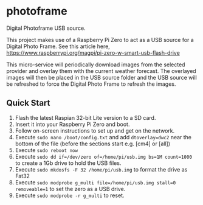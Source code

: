 # photoframe
Digital Photoframe USB source.

This project makes use of a Raspberry Pi Zero to act as a USB source for a Digital Photo Frame.
See this article here, https://www.raspberrypi.org/magpi/pi-zero-w-smart-usb-flash-drive

This micro-service will periodically download images from the selected provider and overlay them with the current weather forecast.  The overlayed images will then be placed in the USB source folder and the USB source will be refreshed to force the Digital Photo Frame to refresh the images.

## Quick Start

1. Flash the latest Raspian 32-bit Lite version to a SD card.
1. Insert it into your Raspberry Pi Zero and boot.
1. Follow on-screen instructions to set up and get on the network.
1. Execute ``` sudo nano /boot/config.txt ``` and add ``` dtoverlay=dwc2 ``` near the bottom of the file (before the sections start e.g. [cm4] or [all])
1. Execute ``` sudo reboot now ```
1. Execute ``` sudo dd if=/dev/zero of=/home/pi/usb.img bs=1M count=1000 ``` to create a 1Gb drive to hold the USB files.
1. Execute ``` sudo mkdosfs -F 32 /home/pi/usb.img ``` to format the drive as Fat32
1. Execute ``` sudo modprobe g_multi file=/home/pi/usb.img stall=0 removeable=1 ``` to set the zero as a USB drive.
1. Execute ``` sudo modprobe -r g_multi ``` to reset.
